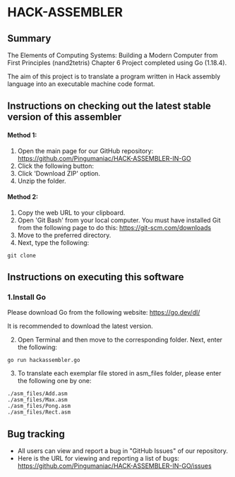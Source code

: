 # HACK-ASSEMBLER

## Summary
The Elements of Computing Systems: Building a Modern Computer from First Principles (nand2tetris) Chapter 6 Project completed using Go (1.18.4).

The aim of this project is to translate a program written in Hack assembly language into an executable machine code format.

## Instructions on checking out the latest stable version of this assembler

#### Method 1:
1. Open the main page for our GitHub repository: https://github.com/Pingumaniac/HACK-ASSEMBLER-IN-GO
2. Click the following button: <img src = "https://user-images.githubusercontent.com/63883314/115416097-69ade280-a232-11eb-8401-8c41362ab4c2.png" width="44" height="14">
3. Click 'Download ZIP' option.
4. Unzip the folder.

#### Method 2:
1.  Copy the web URL to your clipboard.
2.  Open 'Git Bash' from your local computer. You must have installed Git from the following page to do this: https://git-scm.com/downloads
3.  Move to the preferred directory.
4.  Next, type the following:
```
git clone
```

## Instructions on executing this software

### 1.Install Go

Please download Go from the following website: https://go.dev/dl/

It is recommended to download the latest version.

2. Open Terminal and then move to the corresponding folder. Next, enter the following:
```
go run hackassembler.go
```

3. To translate each exemplar file stored in asm_files folder, please enter the following one by one:
```
./asm_files/Add.asm
./asm_files/Max.asm
./asm_files/Pong.asm
./asm_files/Rect.asm
```

## Bug tracking

* All users can view and report a bug in "GitHub Issues" of our repository. 
* Here is the URL for viewing and reporting a list of bugs: https://github.com/Pingumaniac/HACK-ASSEMBLER-IN-GO/issues

